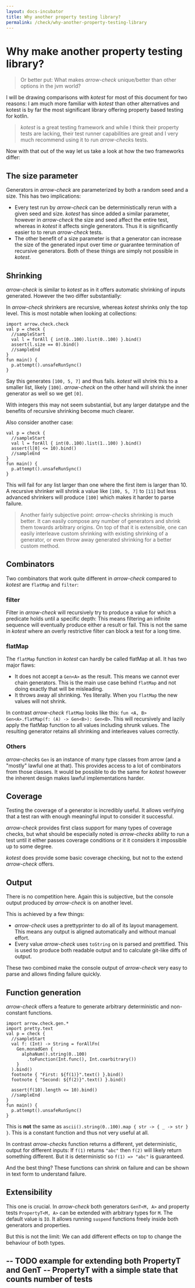 ```yaml
---
layout: docs-incubator
title: Why another property testing library?
permalink: /check/why-another-property-testing-library
---
```


# Why make another property testing library?

> Or better put: What makes *arrow-check* unique/better than other options in the jvm world?

I will be drawing comparisons with *kotest* for most of this document for two reasons:
I am much more familiar with *kotest* than other alternatives and kotest is by far the most significant library offering property based testing for kotlin.
> *kotest* is a great testing framework and while I think their property tests are lacking, their test runner capabilities are great and I very much recommend using it to run *arrow-check*s tests.

Now with that out of the way let us take a look at how the two frameworks differ:

## The size parameter

Generators in *arrow-check* are parameterized by both a random seed and a size.
This has two implications:
- Every test run by *arrow-check* can be deterministically rerun with a given seed and size.
*kotest* has since added a similar parameter, however in *arrow-check* the size and seed affect the entire test, whereas in *kotest* it affects single generators.
Thus it is significantly easier to to rerun *arrow-check* tests.
- The other benefit of a size parameter is that a generator can increase the size of the generated input over time *or* guarantee termination of recursive generators.
Both of these things are simply not possible in *kotest*. 

## Shrinking

*arrow-check* is similar to *kotest* as in it offers automatic shrinking of inputs generated. However the two differ substantially:

In *arrow-check* shrinkers are recursive, whereas *kotest* shrinks only the top level. This is most notable when looking at collections:
```kotlin:ank:playground
import arrow.check.check
val p = check {
  //sampleStart
  val l = forAll { int(0..100).list(0..100) }.bind()
  assert(l.size == 0).bind()
  //sampleEnd
}
fun main() {
  p.attempt().unsafeRunSync()
}
```
Say this generates `[100, 5, 7]` and thus fails. *kotest* will shrink this to a smaller list, likely `[100]`.
*arrow-check* on the other hand will shrink the inner generator as well so we get `[0]`.

With integers this may not seem substantial, but any larger datatype and the benefits of recursive shrinking become much clearer.

Also consider another case:
```kotlin:ank:playground
val p = check {
  //sampleStart
  val l = forAll { int(0..100).list(1..100) }.bind()
  assert(l[0] <= 10).bind()
  //sampleEnd
}
fun main() {
  p.attempt().unsafeRunSync()
}
```
This will fail for any list larger than one where the first item is larger than 10.
A recursive shrinker will shrink a value like `[100, 5, 7]` to `[11]` but less advanced shrinkers will produce `[100]` which makes it harder to parse failure.

> Another fairly subjective point: *arrow-check*s shrinking is much better.
> It can easily compose any number of generators and shrink them towards arbitrary origins.
> On top of that it is extensible, one can easily interleave custom shrinking with existing shrinking of a generator, or even throw away generated shrinking for a better custom method.

## Combinators

Two combinators that work quite different in *arrow-check* compared to *kotest* are `flatMap` and `filter`:

### filter

Filter in *arrow-check* will recursively try to produce a value for which a predicate holds until a specific depth:
This means filtering an infinite sequence will eventually produce either a result or fail.
This is not the same in *kotest* where an overly restrictive filter can block a test for a long time.

### flatMap

The `flatMap` function in *kotest* can hardly be called flatMap at all. It has two major flaws:
- It does not accept a `Gen<A>` as the result. This means we cannot ever chain generators.
This is the main use case behind `flatMap` and not doing exactly that will be misleading.
- It throws away all shrinking. Yes literally. When you `flatMap` the new values will not shrink.

In contrast *arrow-check* `flatMap` looks like this: `fun <A, B> Gen<A>.flatMap(f: (A) -> Gen<B>): Gen<B>`.
This will recursively and lazily apply the flatMap function to all values including shrunk values.
The resulting generator retains all shrinking and interleaves values correctly.

### Others

*arrow-check*s `Gen` is an instance of many type classes from arrow (and a "mostly" lawful one at that).
This provides access to a lot of combinators from those classes.
It would be possible to do the same for *kotest* however the inherent design makes lawful implementations harder.

## Coverage

Testing the coverage of a generator is incredibly useful.
It allows verifying that a test ran with enough meaningful input to consider it successful.

*arrow-check* provides first class support for many types of coverage checks, but what should be especially noted is *arrow-checks* ability to run a test until it either passes coverage conditions or it it considers it impossible up to some degree.

*kotest* does provide some basic coverage checking, but not to the extend *arrow-check* offers.

## Output

There is no competition here. Again this is subjective, but the console output produced by *arrow-check* is on another level.

This is achieved by a few things:
- *arrow-check* uses a prettyprinter to do all of its layout management.
This means any output is aligned automatically and without manual effort.
- Every value *arrow-check* uses `toString` on is parsed and prettified.
This is used to produce both readable output and to calculate git-like diffs of output.

These two combined make the console output of *arrow-check* very easy to parse and allows finding failure quickly.

## Function generation

*arrow-check* offers a feature to generate arbitrary deterministic and non-constant functions.
```kotlin:ank:playground
import arrow.check.gen.*
import pretty.text
val p = check {
  //sampleStart
  val f: (Int) -> String = forAllFn(
    Gen.monadGen {
      alphaNum().string(0..100)
        .toFunction(Int.func(), Int.coarbitrary())
    }
  ).bind()
  footnote { "First: ${f(1)}".text() }.bind()
  footnote { "Second: ${f(2)}".text() }.bind()

  assert(f(10).length <= 10).bind()
  //sampleEnd
}
fun main() {
  p.attempt().unsafeRunSync()
}
```

This is **not** the same as `ascii().string(0..100).map { str -> { _ -> str } }`.
This is a constant function and thus not very useful at all.

In contrast *arrow-check*s function returns a different, yet deterministic, output for different inputs:
If `f(1)` returns `"abc"` then `f(2)` will likely return something different. But it is deterministic so `f(1) => "abc"` is guaranteed.

And the best thing? These functions can shrink on failure and can be shown in text form to understand failure.

## Extensibility

This one is crucial. In *arrow-check* both generators `GenT<M, A>` and property tests `PropertyT<M, A>` can be extended with arbitrary types for `M`.
The default value is `IO`. It allows running `suspend` functions freely inside both generators and properties.

But this is not the limit: We can add different effects on top to change the behaviour of both types.

-- TODO example for extending both PropertyT and GenT
-- PropertyT with a simple state that counts number of tests
-- 

<!--- 
Add later on when that feature is complete.
## State machine testing
-->
